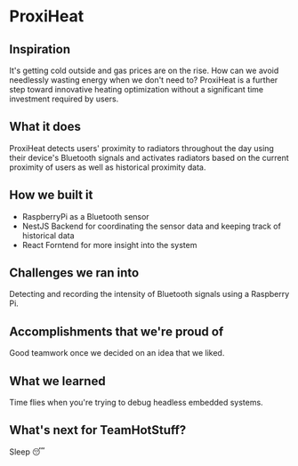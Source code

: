 # ProxiHeat

## Inspiration
It's getting cold outside and gas prices are on the rise. How can we avoid needlessly wasting energy when we don't need to?
ProxiHeat is a further step toward innovative heating optimization without a significant time investment required by users.

## What it does
ProxiHeat detects users' proximity to radiators throughout the day using their device's Bluetooth signals and activates radiators based on the current proximity of users as well as historical proximity data.

## How we built it
- RaspberryPi as a Bluetooth sensor
- NestJS Backend for coordinating the sensor data and keeping track of historical data
- React Forntend for more insight into the system

## Challenges we ran into
Detecting and recording the intensity of Bluetooth signals using a Raspberry Pi.

## Accomplishments that we're proud of
Good teamwork once we decided on an idea that we liked.

## What we learned
Time flies when you're trying to debug headless embedded systems.

## What's next for TeamHotStuff?
Sleep 😴
